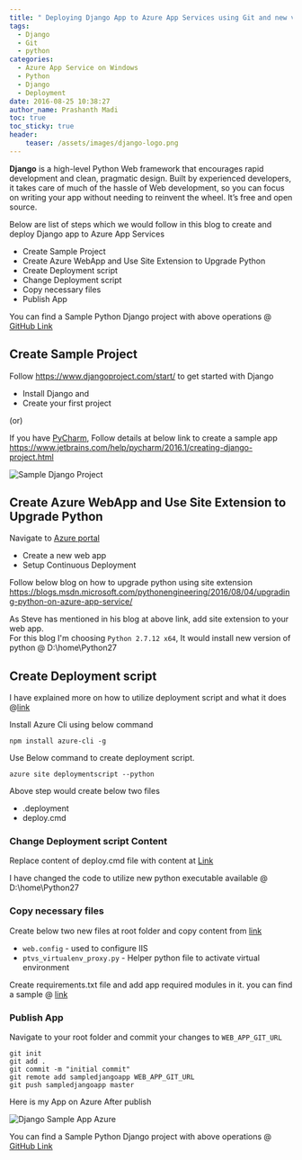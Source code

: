 ```yaml
---
title: " Deploying Django App to Azure App Services using Git and new version of Python"
tags:
  - Django
  - Git
  - python
categories:
  - Azure App Service on Windows
  - Python
  - Django
  - Deployment
date: 2016-08-25 10:38:27
author_name: Prashanth Madi
toc: true
toc_sticky: true
header:
    teaser: /assets/images/django-logo.png
---
```


**Django** is a high-level Python Web framework that encourages rapid development and clean, pragmatic design. Built by experienced developers, it takes care of much of the hassle of Web development, so you can focus on writing your app without needing to reinvent the wheel. It’s free and open source.

Below are list of steps which we would follow in this blog to create and deploy Django app to Azure App Services

-   Create Sample Project
-   Create Azure WebApp and Use Site Extension to Upgrade Python
-   Create Deployment script
-   Change Deployment script
-   Copy necessary files
-   Publish App

You can find a Sample Python Django project with above operations @ [GitHub Link](https://github.com/prashanthmadi/azure-django-customdeployment)

## Create Sample Project

Follow <https://www.djangoproject.com/start/> to get started with Django

-   Install Django and
-   Create your first project

(or)

If you have [PyCharm](https://www.jetbrains.com/pycharm/), Follow details at below link to create a sample app\
<https://www.jetbrains.com/help/pycharm/2016.1/creating-django-project.html>

![Sample Django Project](http://techiecouple.azurewebsites.net/content/images/2016/08/djangosample.PNG)

## Create Azure WebApp and Use Site Extension to Upgrade Python

Navigate to [Azure portal](https://portal.azure.com/)

-   Create a new web app
-   Setup Continuous Deployment

Follow below blog on how to upgrade python using site extension\
<https://blogs.msdn.microsoft.com/pythonengineering/2016/08/04/upgrading-python-on-azure-app-service/>

As Steve has mentioned in his blog at above link, add site extension to your web app.\
For this blog I'm choosing `Python 2.7.12 x64`, It would install new version of python @ D:\\home\\Python27

## Create Deployment script

I have explained more on how to utilize deployment script and what it does @[link](http://techiecouple.azurewebsites.net/azure-custom-deployment/)

Install Azure Cli using below command

    npm install azure-cli -g

Use Below command to create deployment script.

    azure site deploymentscript --python

Above step would create below two files

-   .deployment
-   deploy.cmd

### Change Deployment script Content 

Replace content of deploy.cmd file with content at [Link](https://github.com/prashanthmadi/azure-django-customdeployment/blob/master/deploy.cmd)

I have changed the code to utilize new python executable available @ D:\\home\\Python27

### Copy necessary files 

Create below two new files at root folder and copy content from [link](https://github.com/prashanthmadi/azure-django-customdeployment)

-   `web.config` - used to configure IIS
-   `ptvs_virtualenv_proxy.py` - Helper python file to activate virtual environment

Create requirements.txt file and add app required modules in it. you can find a sample @ [link](https://github.com/prashanthmadi/azure-django-customdeployment)

### Publish App 
Navigate to your root folder and commit your changes to `WEB_APP_GIT_URL`

    git init  
    git add .  
    git commit -m "initial commit"  
    git remote add sampledjangoapp WEB_APP_GIT_URL  
    git push sampledjangoapp master  

Here is my App on Azure After publish

![Django Sample App Azure](http://techiecouple.azurewebsites.net/content/images/2016/08/djangopublish.PNG)

You can find a Sample Python Django project with above operations @ [GitHub Link](https://github.com/prashanthmadi/azure-django-customdeployment)


